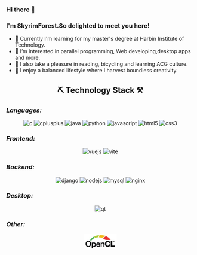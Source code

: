 <!--
**skyrimforest/skyrimforest** is a ✨ _special_ ✨ repository because its `README.md` (this file) appears on your GitHub profile.
-->
### Hi there 👋
### I'm SkyrimForest.So delighted to meet you here!

- 🏫 Currently I'm learning for my master's degree at Harbin Institute of Technology.
- 💖 I’m interested in parallel programming, Web developing,desktop apps and more.
- 📔 I also take a pleasure in reading, bicycling and learning ACG culture.
- 🥰 I enjoy a balanced lifestyle where I harvest boundless creativity.


<h2 align="center">⛏️ Technology Stack ⚒️</h2>

### *Languages:*
<p align="center">
<img alt="c" height="40" width="40" src="https://cdn.jsdelivr.net/gh/devicons/devicon/icons/c/c-original.svg" />
<img alt="cplusplus" height="40" width="40" src="https://cdn.jsdelivr.net/gh/devicons/devicon/icons/cplusplus/cplusplus-original.svg" />
<!-- <img alt="csharp" height="40" width="40" src="https://cdn.jsdelivr.net/gh/devicons/devicon/icons/csharp/csharp-original.svg" /> -->
<img alt="java" height="40" width="40" src="https://cdn.jsdelivr.net/gh/devicons/devicon/icons/java/java-original.svg" />
<!-- <img alt="kotlin" height="40" width="40" src="https://cdn.jsdelivr.net/gh/devicons/devicon/icons/kotlin/kotlin-original.svg" /> -->
<img alt="python" height="40" width="40" src="https://cdn.jsdelivr.net/gh/devicons/devicon/icons/python/python-original.svg" />
<img alt="javascript" height="40" width="40" src="https://cdn.jsdelivr.net/gh/devicons/devicon/icons/javascript/javascript-original.svg" />
<!-- <img alt="typescript" height="40" width="40" src="https://cdn.jsdelivr.net/gh/devicons/devicon/icons/typescript/typescript-original.svg" /> -->
<img alt="html5" height="40" width="40" src="https://cdn.jsdelivr.net/gh/devicons/devicon/icons/html5/html5-original.svg" />
<img alt="css3" height="40" width="40" src="https://cdn.jsdelivr.net/gh/devicons/devicon/icons/css3/css3-original.svg" />
<!-- <img alt="sass" height="40" width="40" src="https://cdn.jsdelivr.net/gh/devicons/devicon/icons/sass/sass-original.svg" /> -->
</p>
<!-- <p align="center">
C, C++, C#, Java, Kotlin, Python, JavaScript, Typescript, HTML5, CSS3, SCSS
</p> -->

### *Frontend:*
<p align="center">
<img alt="vuejs" height="40" width="40" src="https://cdn.jsdelivr.net/gh/devicons/devicon/icons/vuejs/vuejs-original.svg" />
<!-- <img alt="react" height="40" width="40" src="https://cdn.jsdelivr.net/gh/devicons/devicon/icons/react/react-original.svg" /> -->
<!-- <img alt="redux" height="40" width="40" src="https://cdn.jsdelivr.net/gh/devicons/devicon/icons/redux/redux-original.svg" /> -->
<!-- <img alt="mobx" height="40" width="40" src="https://raw.githubusercontent.com/mobxjs/mobx/main/website/static/img/mobx.png" /> -->
<!-- <img alt="nextjs" height="40" width="40" src="https://cdn.jsdelivr.net/gh/devicons/devicon/icons/nextjs/nextjs-original.svg" /> -->
<!-- <img alt="threejs" height="40" width="40" src="https://cdn.jsdelivr.net/gh/devicons/devicon/icons/threejs/threejs-original.svg" /> -->
<!-- <img alt="webpack" height="40" width="40" src="https://cdn.jsdelivr.net/gh/devicons/devicon/icons/webpack/webpack-original.svg" /> -->
<img alt="vite" height="40" width="40" src="https://vitejs.cn/logo.svg" />
</p>

### *Backend:*
<p align="center">
<!-- <img alt="spring" height="40" width="40" src="https://cdn.jsdelivr.net/gh/devicons/devicon/icons/spring/spring-original.svg" /> -->
<img alt="django" height="40" width="40" src="https://cdn.jsdelivr.net/gh/devicons/devicon/icons/django/django-plain.svg" />
<img alt="nodejs" height="40" width="40" src="https://cdn.jsdelivr.net/gh/devicons/devicon/icons/nodejs/nodejs-original.svg" />
<img alt="mysql" height="40" width="40" src="https://cdn.jsdelivr.net/gh/devicons/devicon/icons/mysql/mysql-original.svg" />
<!-- <img alt="sqlite" height="40" width="40" src="https://cdn.jsdelivr.net/gh/devicons/devicon/icons/sqlite/sqlite-original.svg" /> -->
<!-- <img alt="docker" height="40" width="40" src="https://cdn.jsdelivr.net/gh/devicons/devicon/icons/docker/docker-original.svg" /> -->
<img alt="nginx" height="40" width="40" src="https://cdn.jsdelivr.net/gh/devicons/devicon/icons/nginx/nginx-original.svg" />
</p>


### *Desktop:*
<p align="center">
<!-- <img alt="dot-net-wpf-winforms" height="40" width="40" src="https://cdn.jsdelivr.net/gh/devicons/devicon/icons/dot-net/dot-net-original.svg" /> -->
<img alt="qt" height="40" width="40" src="https://cdn.jsdelivr.net/gh/devicons/devicon/icons/qt/qt-original.svg" />
<!-- <img alt="electron" height="40" width="40" src="https://cdn.jsdelivr.net/gh/devicons/devicon/icons/electron/electron-original.svg" /> -->
</p>

### *Other:*
<p align="center">
<img alt="opencl" height="40" src="https://raw.githubusercontent.com/KhronosGroup/OpenCL-Docs/main/images/OpenCL_small.jpg" />
</p>


<!--Here are some ideas to get you started:

- 🔭 I’m currently working on C/C++ programing
- 🌱 I’m currently learning C++ STL
- 👯 I’m looking to collaborate on ...
- 🤔 I’m looking for help with ...
- 💬 Ask me about ...
- 📫 How to reach me: ...
- 😄 Pronouns: ...
- ⚡ Fun fact: ...
![](https://github-readme-stats.vercel.app/api?username=skyrimforest&theme=dark)-->


